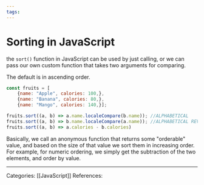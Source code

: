 ```yaml
---
tags:
---
```

# Sorting in JavaScript
the `sort()` function in JavaScript can be used by just calling, or we can pass our own custom function that takes two arguments for comparing.

The default is in ascending order.
```js
const fruits = [
	{name: "Apple", calories: 100,},
	{name: "Banana", calories: 80,},
	{name: "Mango", calories: 140,}];

fruits.sort((a, b) => a.name.localeCompare(b.name)); //ALPHABETICAL
fruits.sort((a, b) => b.name.localeCompare(a.name)); //ALPHABETICAL REVERSE
fruits.sort((a, b) => a.calories - b.calories)
```

Basically, we call an anonymous function that returns some "orderable" value, and based on the size of that value we sort them in increasing order. For example, for numeric ordering, we simply get the subtraction of the two elements, and order by value.

---
Categories: [[JavaScript]]
References:
